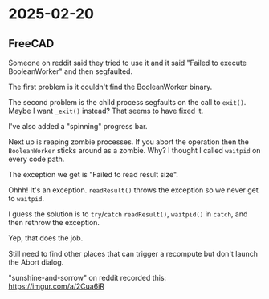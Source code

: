 # 2025-02-20

## FreeCAD

Someone on reddit said they tried to use it and it said "Failed to execute BooleanWorker"
and then segfaulted.

The first problem is it couldn't find the BooleanWorker binary.

The second problem is the child process segfaults on the call to `exit()`. Maybe
I want `_exit()` instead? That seems to have fixed it.

I've also added a "spinning" progress bar.

Next up is reaping zombie processes. If you abort the operation then the `BooleanWorker`
sticks around as a zombie. Why? I thought I called `waitpid` on every code path.

The exception we get is "Failed to read result size".

Ohhh! It's an exception. `readResult()` throws the exception so we never get to `waitpid`.

I guess the solution is to `try`/`catch` `readResult()`, `waitpid()` in `catch`, and
then rethrow the exception.

Yep, that does the job.

Still need to find other places that can trigger a recompute but don't launch the Abort
dialog.

"sunshine-and-sorrow" on reddit recorded this: https://imgur.com/a/2Cua6iR
